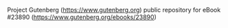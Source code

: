 Project Gutenberg (https://www.gutenberg.org) public repository for eBook #23890 (https://www.gutenberg.org/ebooks/23890)
